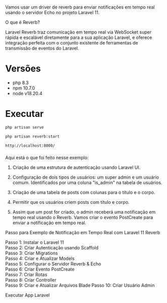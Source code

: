 ###

Vamos usar um driver de reverb para enviar notificações em tempo real usando o servidor Echo no projeto Laravel 11.

O que é Reverb?

Laravel Reverb traz comunicação em tempo real via WebSocket super rápida e escalável diretamente para a sua aplicação Laravel, e oferece integração perfeita com o conjunto existente de ferramentas de transmissão de eventos do Laravel.

# Versões

- php 8.3
- npm 10.7.0
- node v18.20.4

# Executar

```bash
php artisan serve
```

```bash
php artisan reverb:start
```

```
http://localhost:8000/
```

### 

Aqui está o que foi feito nesse exemplo:

1. Criação de uma estrutura de autenticação usando Laravel UI.

2. Configuração de dois tipos de usuários: um super admin e um usuário comum. Identificados por uma coluna "is_admin" na tabela de usuários.

3. Criação de uma tabela de posts com colunas para o título e o corpo.

4. Permitir que os usuários criem posts com título e corpo.

5. Assim que um post for criado, o admin receberá uma notificação em tempo real usando o Reverb. Vamos criar o evento PostCreate para enviar a notificação em tempo real.

Passo para Exemplo de Notificação em Tempo Real com Laravel 11 Reverb  

Passo 1: Instalar o Laravel 11  
Passo 2: Criar Autenticação usando Scaffold  
Passo 3: Criar Migrations  
Passo 4: Criar e Atualizar Models  
Passo 5: Configurar o Servidor Reverb & Echo  
Passo 6: Criar Evento PostCreate  
Passo 7: Criar Rotas  
Passo 8: Criar Controller  
Passo 9: Criar e Atualizar Arquivos Blade
Passo 10: Criar Usuário Admin

Executar App Laravel
